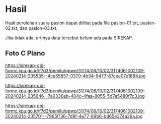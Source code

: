 # Hasil

Hasil perolehan suara paslon dapat dilihat pada file paslon-01.txt, paslon-02.txt, dan paslon-03.txt.

Jika tidak ada, artinya data tersebut belum ada pada SIREKAP.

## Foto C Plano

https://sirekap-obj-formc.kpu.go.id/f7d3/pemilu/ppwp/31/74/06/10/02/3174061002109-20240214-235535--4ca55857-0379-4b34-9477-87cee07e1884.jpg

https://sirekap-obj-formc.kpu.go.id/f7d3/pemilu/ppwp/31/74/06/10/02/3174061002109-20240214-235646--7a9336eb-404c-4faa-8055-5d7e5480f7c3.jpg

https://sirekap-obj-formc.kpu.go.id/f7d3/pemilu/ppwp/31/74/06/10/02/3174061002109-20240214-235701--7965f136-7d9f-4e77-89b6-bd65e374a29a.jpg
